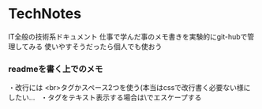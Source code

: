 # TechNotes
IT全般の技術系ドキュメント
仕事で学んだ事のメモ書きを実験的にgit-hubで管理してみる
使いやすそうだったら個人でも使おう
  
### readmeを書く上でのメモ  
・改行には \<br\>タグかスペース2つを使う(本当はcssで改行書く必要ない様にしたい…  
・タグをテキスト表示する場合は\\でエスケープする  
  
